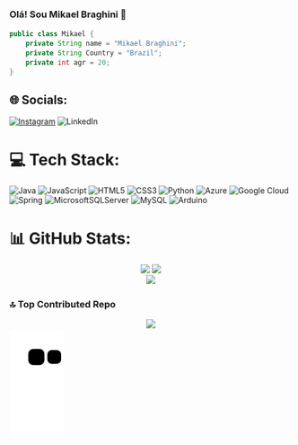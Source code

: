 ### Olá! Sou Mikael Braghini 👋

```java
public class Mikael {
    private String name = "Mikael Braghini";
    private String Country = "Brazil";
    private int agr = 20;
}
```

## 🌐 Socials:
[![Instagram](https://img.shields.io/badge/Instagram-%23E4405F.svg?logo=Instagram&logoColor=white)](https://instagram.com/mikael_braghini) ![LinkedIn](https://img.shields.io/badge/LinkedIn-%230077B5.svg?logo=linkedin&logoColor=white) 


# 💻 Tech Stack:
![Java](https://img.shields.io/badge/java-%23ED8B00.svg?style=flat-square&logo=java&logoColor=white) ![JavaScript](https://img.shields.io/badge/javascript-%23323330.svg?style=flat-square&logo=javascript&logoColor=%23F7DF1E) ![HTML5](https://img.shields.io/badge/html5-%23E34F26.svg?style=flat-square&logo=html5&logoColor=white) ![CSS3](https://img.shields.io/badge/css3-%231572B6.svg?style=flat-square&logo=css3&logoColor=white) ![Python](https://img.shields.io/badge/python-3670A0?style=flat-square&logo=python&logoColor=ffdd54) ![Azure](https://img.shields.io/badge/azure-%230072C6.svg?style=flat-square&logo=azure-devops&logoColor=white) ![Google Cloud](https://img.shields.io/badge/Google%20Cloud-%234285F4.svg?style=flat-square&logo=google-cloud&logoColor=white) ![Spring](https://img.shields.io/badge/spring-%236DB33F.svg?style=flat-square&logo=spring&logoColor=white) ![MicrosoftSQLServer](https://img.shields.io/badge/Microsoft%20SQL%20Sever-CC2927?style=flat-square&logo=microsoft%20sql%20server&logoColor=white) ![MySQL](https://img.shields.io/badge/mysql-%2300f.svg?style=flat-square&logo=mysql&logoColor=white) ![Arduino](https://img.shields.io/badge/-Arduino-00979D?style=flat-square&logo=Arduino&logoColor=white)

# 📊 GitHub Stats:
<div align=center>
    <img width=400 src=https://github-readme-stats.vercel.app/api?username=mikaelbraghini&theme=omni&hide_border=false&include_all_commits=false&count_private=true>
    <img width=440 src=https://github-readme-streak-stats.herokuapp.com/?user=mikaelbraghini&theme=omni&hide_border=false>
</div>

<div align=center>
    <img src=https://github-readme-stats.vercel.app/api/top-langs/?username=mikaelbraghini&theme=omni&hide_border=false&include_all_commits=false&count_private=true&layout=compact>
</div>


### 🔝 Top Contributed Repo
<div align=center>
    <img src=https://github-contributor-stats.vercel.app/api?username=mikaelbraghini&limit=5&theme=radical&combine_all_yearly_contributions=true>
</div>



<picture align="center">
  <source media="(prefers-color-scheme: dark)" srcset="https://raw.githubusercontent.com/MikaelBraghini/MikaelBraghini/output/github-contribution-grid-snake-dark.svg" />
  <source media="(prefers-color-scheme: light)" srcset="https://raw.githubusercontent.com/MikaelBraghini/MikaelBraghini/output/github-contribution-grid-snake.svg" />
  <img alt="github-snake" src="https://raw.githubusercontent.com/MikaelBraghini/MikaelBraghini/output/github-contribution-grid-snake.svg" />
</picture>
